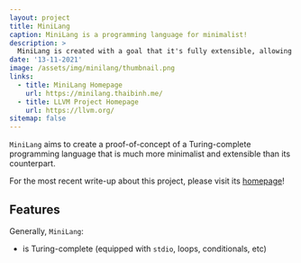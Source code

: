 ```yaml
---
layout: project
title: MiniLang
caption: MiniLang is a programming language for minimalist!
description: >
  MiniLang is created with a goal that it's fully extensible, allowing users to define any operators they want, etc.
date: '13-11-2021'
image: /assets/img/minilang/thumbnail.png
links:
  - title: MiniLang Homepage
    url: https://minilang.thaibinh.me/
  - title: LLVM Project Homepage
    url: https://llvm.org/
sitemap: false
---
```


`MiniLang` aims to create a proof-of-concept of a Turing-complete programming language that is much
more minimalist and extensible than its counterpart.

For the most recent write-up about this project, please visit its [homepage](https://minilang.thaibinh.me/)!

## Features

Generally, `MiniLang`:

* is Turing-complete (equipped with `stdio`, loops, conditionals, etc)
